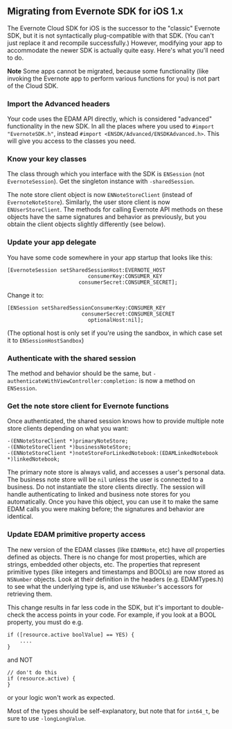 Migrating from Evernote SDK for iOS 1.x
---

The Evernote Cloud SDK for iOS is the successor to the "classic" Evernote SDK, but it is not syntactically plug-compatible with that SDK. (You can't just replace it and recompile successfully.) However, modifying your app to accommodate the newer SDK is actually quite easy. Here's what you'll need to do.

**Note** Some apps cannot be migrated, because some functionality (like invoking the Evernote app to perform various functions for you) is not part of the Cloud SDK. 

### Import the Advanced headers 

Your code uses the EDAM API directly, which is considered "advanced" functionality in the new SDK.  In all the places where you used to `#import "EvernoteSDK.h"`, instead `#import <ENSDK/Advanced/ENSDKAdvanced.h>`. This will give you access to the classes you need.

### Know your key classes

The class through which you interface with the SDK is `ENSession` (not `EvernoteSession`). Get the singleton instance with `-sharedSession`. 

The note store client object is now `ENNoteStoreClient` (instead of `EvernoteNoteStore`). Similarly, the user store client is now `ENUserStoreClient`. The methods for calling Evernote API methods on these objects have the same signatures and behavior as previously, but you obtain the client objects slightly differently (see below).

### Update your app delegate

You have some code somewhere in your app startup that looks like this:

    [EvernoteSession setSharedSessionHost:EVERNOTE_HOST
                              consumerKey:CONSUMER_KEY  
                           consumerSecret:CONSUMER_SECRET];

Change it to:

	[ENSession setSharedSessionConsumerKey:CONSUMER_KEY
	  						consumerSecret:CONSUMER_SECRET
						      optionalHost:nil];

(The optional host is only set if you're using the sandbox, in which case set it to `ENSessionHostSandbox`)

### Authenticate with the shared session

The method and behavior should be the same, but `-authenticateWithViewController:completion:` is now a method on `ENSession`.

### Get the note store client for Evernote functions

Once authenticated, the shared session knows how to provide multiple note store clients depending on what you want:

    -(ENNoteStoreClient *)primaryNoteStore;
    -(ENNoteStoreClient *)businessNoteStore;
    -(ENNoteStoreClient *)noteStoreForLinkedNotebook:(EDAMLinkedNotebook *)linkedNotebook;

The primary note store is always valid, and accesses a user's personal data. The business note store will be `nil` unless the user is connected to a business. Do not instantiate the store clients directly. The session will handle authenticating to linked and business note stores for you automatically. Once you have this object, you can use it to make the same EDAM calls you were making before; the signatures and behavior are identical. 

### Update EDAM primitive property access

The new version of the EDAM classes (like `EDAMNote`, etc) have *all* properties defined as objects. There is no change for most properties, which are strings, embedded other objects, etc. The properties that represent primitive types (like integers and timestamps and BOOLs) are now stored as `NSNumber` objects. Look at their definition in the headers (e.g. EDAMTypes.h) to see what the underlying type is, and use `NSNumber`'s accessors for retrieving them.

This change results in far less code in the SDK, but it's important to double-check the access points in your code. For example, if you look at a BOOL property, you must do e.g.

    if ([resource.active boolValue] == YES) {
        ....
    }

and NOT
 
    // don't do this
    if (resource.active) {
    }

or your logic won't work as expected.

Most of the types should be self-explanatory, but note that for `int64_t`, be sure to use `-longLongValue`.